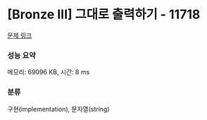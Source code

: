 # [Bronze III] 그대로 출력하기 - 11718 

[문제 링크](https://www.acmicpc.net/problem/11718) 

### 성능 요약

메모리: 69096 KB, 시간: 8 ms

### 분류

구현(implementation), 문자열(string)

